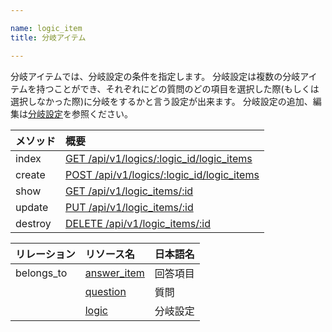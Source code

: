 ```yaml
---

name: logic_item
title: 分岐アイテム

---
```


分岐アイテムでは、分岐設定の条件を指定します。
分岐設定は複数の分岐アイテムを持つことができ、それぞれにどの質問のどの項目を選択した際(もしくは選択しなかった際)に分岐をするかと言う設定が出来ます。
分岐設定の追加、編集は[分岐設定](#logic)を参照ください。

|メソッド|概要|
|:---|:---|
|index|[GET /api/v1/logics/:logic_id/logic_items](#logic_item_index)|
|create|[POST /api/v1/logics/:logic_id/logic_items](#logic_item_create)|
|show|[GET /api/v1/logic_items/:id](#logic_item_show)|
|update|[PUT /api/v1/logic_items/:id](#logic_item_update)|
|destroy|[DELETE /api/v1/logic_items/:id](#logic_item_delete)|

|リレーション|リソース名|日本語名|
|:---|:---|:---|
|belongs_to|[answer_item](#answer_item)|回答項目|
||[question](#question)|質問|
||[logic](#logic)|分岐設定|
